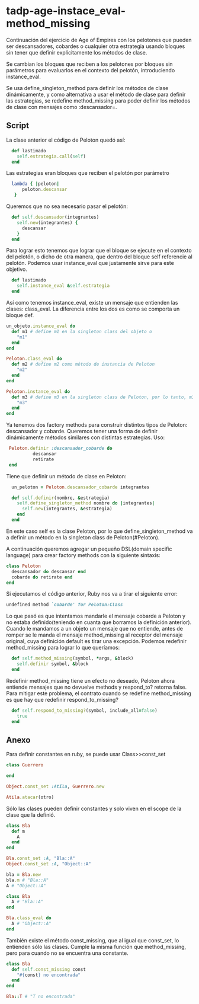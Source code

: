 # tadp-age-instace_eval-method_missing

Continuación del ejercicio de Age of Empires con los pelotones que pueden ser descansadores, cobardes o cualquier otra estrategia usando bloques sin tener que definir explícitamente los métodos de clase.

Se cambian los bloques que reciben a los pelotones por bloques sin parámetros para evaluarlos en el contexto del pelotón, introduciendo instance_eval.

Se usa define_singleton_method para definir los métodos de clase dinámicamente, y como alternativa a usar el método de clase para definir las estrategias, se redefine method_missing para poder definir los métodos de clase con mensajes como :descansador=.


## Script
La clase anterior el código de Peloton quedó así:

~~~ruby
  def lastimado
    self.estrategia.call(self)
  end
~~~

Las estrategias eran bloques que reciben el pelotón por parámetro

~~~ruby
  lambda { |peloton|
      peloton.descansar
   }  
~~~	           

Queremos que no sea necesario pasar el pelotón:

~~~ruby
  def self.descansador(integrantes)
    self.new(integrantes) {
      descansar
    }
  end
~~~

Para lograr esto tenemos que lograr que el bloque se ejecute en el contexto del pelotón, o dicho de otra manera, que dentro del bloque self referencie al pelotón.
Podemos usar instance_eval que justamente sirve para este objetivo.

~~~ruby
  def lastimado
    self.instance_eval &self.estrategia
  end
~~~

Así como tenemos instance_eval, existe un mensaje que entienden las clases: class_eval.
La diferencia entre los dos es como se comporta un bloque def.

~~~ruby
un_objeto.instance_eval do
  def m1 # define m1 en la singleton class del objeto o
    "m1"
  end
end

Peloton.class_eval do
  def m2 # define m2 como método de instancia de Peloton
    "m2"
  end
end

Peloton.instance_eval do
  def m3 # define m3 en la singleton class de Peloton, por lo tanto, m3 es un método de clase
    "m3"
  end
end
~~~

Ya tenemos dos factory methods para construir distintos tipos de Peloton: descansador y cobarde. Queremos tener una forma de definir dinámicamente métodos similares con distintas estrategias. Uso:

~~~ruby
 Peloton.definir :descansador_cobarde do 
          descansar
          retirate
 end
~~~

Tiene que definir un método de clase en Peloton:

~~~ruby  
  un_peloton = Peloton.descansador_cobarde integrantes

  def self.definir(nombre, &estrategia)
    self.define_singleton_method nombre do |integrantes|
      self.new(integrantes, &estrategia)
    end
  end
~~~

En este caso self es la clase Peloton, por lo que define_singleton_method va a definir un método en la singleton class de Peloton(#Peloton).

A continuación queremos agregar un pequeño DSL(domain specific language) para crear factory methods con la siguiente sintaxis:

~~~ruby
class Peloton
  descansador do descansar end
  cobarde do retirate end
end
~~~

Si ejecutamos el código anterior, Ruby nos va a tirar el siguiente error:

~~~ruby
undefined method `cobarde' for Peloton:Class
~~~

Lo que pasó es que intentamos mandarle el mensaje cobarde a Peloton y no estaba definido(teniendo en cuanta que borramos la definición anterior).
Cuando le mandamos a un objeto un mensaje que no entiende, antes de romper se le manda el mensaje method_missing al receptor del mensaje original, cuya definición default es tirar una excepción.
Podemos redefinir method_missing para lograr lo que queríamos:

~~~ruby
  def self.method_missing(symbol, *args, &block)
    self.definir symbol, &block
  end
~~~

Redefinir method_missing tiene un efecto no deseado, Peloton ahora entiende mensajes que no devuelve methods y respond_to? retorna false.
Para mitigar este problema, el contrato cuando se redefine method_missing es que hay que redefinir respond_to_missing?

~~~ruby  
  def self.respond_to_missing?(symbol, include_all=false)
    true
  end
~~~

## Anexo
Para definir constantes en ruby, se puede usar Class>>const_set

~~~ruby
class Guerrero

end

Object.const_set :Atila, Guerrero.new

Atila.atacar(otro)
~~~

Sólo las clases pueden definir constantes y solo viven en el scope de la clase que la definió.

~~~ruby
class Bla
  def m
    A
  end
end

Bla.const_set :A, "Bla::A"
Object.const_set :A, "Object::A"

bla = Bla.new
bla.m # "Bla::A"
A # "Object::A"

class Bla
  A # "Bla::A"
end

Bla.class_eval do
  A # "Object::A"
end
~~~

También existe el método const_missing, que al igual que const_set, lo entienden sólo las clases. Cumple la misma función que method_missing, pero para cuando no se encuentra una constante. 

~~~ruby
class Bla
  def self.const_missing const
    "#{const} no encontrada"
  end
end

Bla::T # "T no encontrada"
~~~
